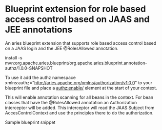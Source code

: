 Blueprint extension for role based access control based on JAAS and JEE annotations
===================================================================================

An aries blueprint extension that supports role based access control based on a JAAS login and the JEE @RolesAllowed annotation.

install -s mvn:org.apache.aries.blueprint/org.apache.aries.blueprint.annotation-authz/1.0.0-SNAPSHOT

To use it add the authz namespace xmlns:authz="http://aries.apache.org/xmlns/authorization/v1.0.0" to your blueprint file and place a <authz:enable/> element at the start of your context.

This will enable annotation scanning for all beans in the context. For bean classes that have the @RolesAllowed annotation an Authorization interceptor will be added. This interceptor will read the JAAS Subject from AccesControlContext and use the principles there to do the authorization.

Sample blueprint snippet

<blueprint xmlns="http://www.osgi.org/xmlns/blueprint/v1.0.0" xmlns:authz="http://aries.apache.org/xmlns/authorization/v1.0.0">
    <authz:enable/>
    <bean id="personServiceImpl" class="net.lr.tutorial.karaf.cxf.personservice.impl.PersonServiceImpl"/>
</blueprint>

